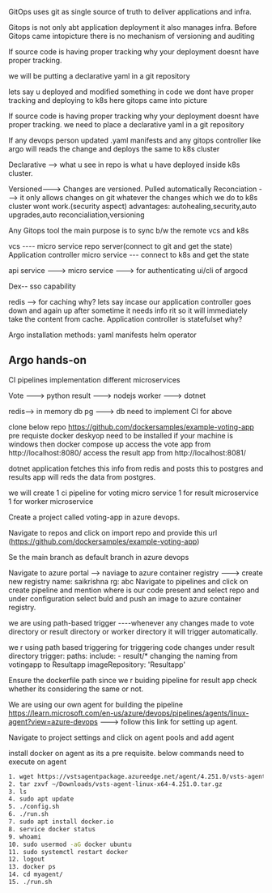 GitOps uses git as single source of truth to deliver applications and infra.

Gitops is not only abt application deployment it also manages infra. Before Gitops came intopicture there is no mechanism of versioning and auditing

If source code is having proper tracking why your deployment doesnt have proper tracking. 

we will be putting a declarative yaml in a git repository

lets say u deployed and modified something in code we dont have proper tracking 
and deploying to k8s
here gitops came into picture

If source code is having proper tracking why your deployment doesnt have proper tracking. 
we need to place  a declarative yaml in a git repository

If any devops person updated .yaml manifests and any gitops controller like argo will reads the change and deploys the same to k8s cluster

Declarative --> what u see in repo is what u have deployed inside k8s cluster.

Versioned---> Changes are versioned.
Pulled automatically
Reconciation ---> it only allows changes on git whatever the changes which we do to k8s cluster wont work.(security aspect)
advantages: autohealing,security,auto upgrades,auto reconcialiation,versioning

Any Gitops tool the main purpose is to sync b/w the remote vcs and k8s



vcs ---- micro service repo server(connect to git and get the state)
Application controller micro service  --- connect to k8s and get the state

api service ---> micro service ---> for authenticating  ui/cli of argocd

Dex-- sso capability


redis --> for caching why? lets say incase our application controller goes down and again up after sometime it needs info rit so it will immediately take the content from cache.
Application controller is statefulset why?


Argo installation methods:
yaml manifests
helm
operator

## Argo hands-on

CI pipelines implementation
different microservices


Vote ---> python
result ---> nodejs
worker ---> dotnet

redis--> in memory db
pg ---> db
need to implement CI for above

clone below repo
https://github.com/dockersamples/example-voting-app
pre requiste docker deskyop need to be installed if your machine is windows
then 
docker compose up
access the vote app from http://localhost:8080/
access the result app from http://localhost:8081/


dotnet application fetches this info from redis and posts this to postgres and results app will reds the data from postgres.

we will create 1 ci pipeline for voting micro service 
1 for result microservice
1 for worker microservice

Create a project called voting-app in azure devops.

Navigate to repos and click on import repo and provide this url (https://github.com/dockersamples/example-voting-app)

Se the main branch as default branch in azure devops

Navigate to azure portal --> naviage to azure container registry ---> create new 
registry name: saikrishna
rg: abc
Navigate to pipelines and click on create pipeline and mention where is our code present and select repo and under configuration select buld and push an image to azure container registry.


we are using path-based trigger ----whenever any changes made to vote directory or result directory or worker directory it will trigger automatically.

we r using path based triggering for triggering code changes under result directory
trigger: 
  paths:
    include:
      - result/*
changing the naming from votingapp to Resultapp
imageRepository: 'Resultapp'

Ensure the dockerfile path since we r buiding pipeline for result app check whether its considering the same or not.

We are using our own agent for building the pipeline 
https://learn.microsoft.com/en-us/azure/devops/pipelines/agents/linux-agent?view=azure-devops ---> follow this link for setting up agent.


Navigate to project settings and click on agent pools  and add agent

install docker on agent as its a pre requisite.
below commands need to execute on agent
```bash
1. wget https://vstsagentpackage.azureedge.net/agent/4.251.0/vsts-agent-linux-x64-4.251.0.tar.gz
2. tar zxvf ~/Downloads/vsts-agent-linux-x64-4.251.0.tar.gz
3. ls
4. sudo apt update
5. ./config.sh
6. ./run.sh
7. sudo apt install docker.io
8. service docker status
9. whoami
10. sudo usermod -aG docker ubuntu
11. sudo systemctl restart docker
12. logout
13. docker ps
14. cd myagent/
15. ./run.sh
```




